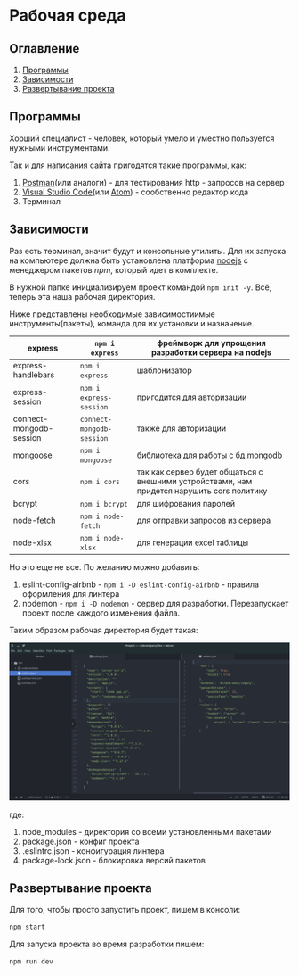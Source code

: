# Рабочая среда

## Оглавление

1. [Программы](<Рабочая среда.md#Программы>)
2. [Зависимости](<Рабочая среда.md#Зависимости>)
3. [Развертывание проекта](<Рабочая среда.md#Развертывание-проекта>)

## Программы

Хорший специалист - человек, который умело и уместно пользуется нужными инструментами.

Так и для написания сайта пригодятся такие программы, как:

1. [Postman](https://www.postman.com)(или аналоги) - для тестирования http - запросов на сервер
2. [Visual Studio Code](https://code.visualstudio.com)(или [Atom](https://atom.io)) - сообственно редактор кода
3. Терминал

## Зависимости

Раз есть терминал, значит будут и консольные утилиты. Для их запуска на компьютере должна быть установлена платформа [nodejs](https://nodejs.org/en/) c менеджером пакетов _npm_, который идет в комплекте.

В нужной папке инициализируем проект командой `npm init -y`. Всё, теперь эта наша рабочая директория.

Ниже представлены необходимые зависимостиимые инструменты(пакеты), команда для их установки и назначение.

| express                 | `npm i express`           | фреймворк для упрощения разработки сервера на nodejs                                       |
| ----------------------- | ------------------------- | ------------------------------------------------------------------------------------------ |
| express-handlebars      | `npm i express`           | шаблонизатор                                                                               |
| express-session         | `npm i express-session`   | пригодится для авторизации                                                                 |
| connect-mongodb-session | `connect-mongodb-session` | также для авторизации                                                                      |
| mongoose                | `npm i mongoose`          | библиотека для работы с бд [mongodb](https://www.mongodb.com)                              |
| cors                    | `npm i cors`              | так как сервер будет общаться с внешними устройствами, нам придется нарушить cors политику |
| bcrypt                  | `npm i bcrypt`            | для шифрования паролей                                                                     |
| node-fetch              | `npm i node-fetch`        | для отправки запросов из сервера                                                           |
| node-xlsx               | `npm i node-xlsx`         | для генерации excel таблицы                                                                |

Но это еще не все. По желанию можно добавить:

1. eslint-config-airbnb - `npm i -D eslint-config-airbnb` - правила оформления для линтера
2. nodemon - `npm i -D nodemon` - сервер для разработки. Перезапускает проект после каждого изменения файла.

Таким образом рабочая директория будет такая:

![](<../.gitbook/assets/Снимок экрана от 2021-11-01 18-52-49.png>)

где:

1. node\_modules - директория со всеми установленными пакетами
2. package.json - конфиг проекта
3. .eslintrc.json - конфигурация линтера
4. package-lock.json - блокировка версий пакетов

## Развертывание проекта

Для того, чтобы просто запустить проект, пишем в консоли:

```bash
npm start
```

Для запуска проекта во время разработки пишем:

```bash
npm run dev
```
